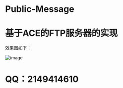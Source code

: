 # Public-Message

# 基于ACE的FTP服务器的实现

效果图如下：

![image](https://github.com/user-attachments/assets/0dd77892-17c6-48db-ae08-ec2ec7c108fa)

# QQ：2149414610

